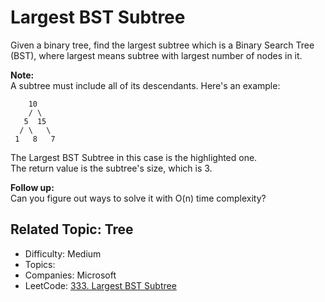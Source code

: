 # Largest BST Subtree

Given a binary tree, find the largest subtree which is a Binary Search Tree (BST), where largest means subtree with largest number of nodes in it.

**Note:**  
A subtree must include all of its descendants.
Here's an example:
```
    10
    / \
   5  15
  / \   \ 
 1   8   7
```
The Largest BST Subtree in this case is the highlighted one.  
The return value is the subtree's size, which is 3.

**Follow up:**  
Can you figure out ways to solve it with O(n) time complexity?

Related Topic: Tree
---

* Difficulty: Medium
* Topics: 
* Companies: Microsoft
* LeetCode: [333. Largest BST Subtree](https://leetcode.com/problems/largest-bst-subtree/description/)

